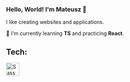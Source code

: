 ### Hello, World! I'm Mateusz 👋
   I like creating websites and applications.</br>

🧠 I'm currently learning <strong>TS</strong> and practicing <strong>React</strong>.

### <h2>Tech:</h2>

<p align="left">


<img src="https://skillicons.dev/icons?i=html,css,styledcomponents,tailwind,js,react,redux,vite,ps,xd" width="36" height="36" alt="Sass"/>


</p>

<!--
**Dziara92/Dziara92** is a ✨ _special_ ✨ repository because its `README.md` (this file) appears on your GitHub profile.

Here are some ideas to get you started:

- 🔭 I’m currently working on ...
- 🌱 I’m currently learning ...
- 👯 I’m looking to collaborate on ...
- 🤔 I’m looking for help with ...
- 💬 Ask me about ...
- 📫 How to reach me: ...
- 😄 Pronouns: ...
- ⚡ Fun fact: ...
-->
